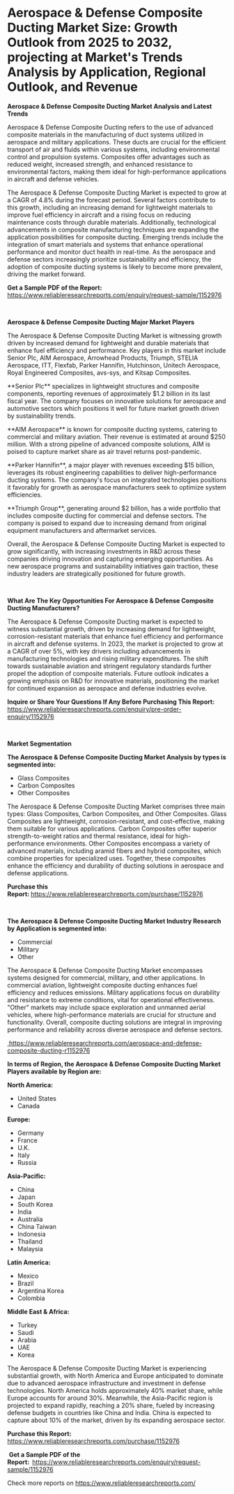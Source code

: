 <p><h1>Aerospace & Defense Composite Ducting Market Size: Growth Outlook from 2025 to 2032, projecting at Market's Trends Analysis by Application, Regional Outlook, and Revenue</h1></p><p><strong>Aerospace & Defense Composite Ducting Market Analysis and Latest Trends</strong></p>
<p><p>Aerospace & Defense Composite Ducting refers to the use of advanced composite materials in the manufacturing of duct systems utilized in aerospace and military applications. These ducts are crucial for the efficient transport of air and fluids within various systems, including environmental control and propulsion systems. Composites offer advantages such as reduced weight, increased strength, and enhanced resistance to environmental factors, making them ideal for high-performance applications in aircraft and defense vehicles.</p><p>The Aerospace & Defense Composite Ducting Market is expected to grow at a CAGR of 4.8% during the forecast period. Several factors contribute to this growth, including an increasing demand for lightweight materials to improve fuel efficiency in aircraft and a rising focus on reducing maintenance costs through durable materials. Additionally, technological advancements in composite manufacturing techniques are expanding the application possibilities for composite ducting. Emerging trends include the integration of smart materials and systems that enhance operational performance and monitor duct health in real-time. As the aerospace and defense sectors increasingly prioritize sustainability and efficiency, the adoption of composite ducting systems is likely to become more prevalent, driving the market forward.</p></p>
<p><strong>Get a Sample PDF of the Report:&nbsp;</strong> <a href="https://www.reliableresearchreports.com/enquiry/request-sample/1152976?utm_campaign=3111&utm_medium=2&utm_source=Github&utm_content=ia&utm_term=22032025&utm_id=aerospace-defense-composite-ducting">https://www.reliableresearchreports.com/enquiry/request-sample/1152976</a></p>
<p>&nbsp;</p>
<p><strong>Aerospace & Defense Composite Ducting Major Market Players</strong></p>
<p><p>The Aerospace & Defense Composite Ducting Market is witnessing growth driven by increased demand for lightweight and durable materials that enhance fuel efficiency and performance. Key players in this market include Senior Plc, AIM Aerospace, Arrowhead Products, Triumph, STELIA Aerospace, ITT, Flexfab, Parker Hannifin, Hutchinson, Unitech Aerospace, Royal Engineered Composites, avs-sys, and Kitsap Composites.</p><p>**Senior Plc** specializes in lightweight structures and composite components, reporting revenues of approximately $1.2 billion in its last fiscal year. The company focuses on innovative solutions for aerospace and automotive sectors which positions it well for future market growth driven by sustainability trends.</p><p>**AIM Aerospace** is known for composite ducting systems, catering to commercial and military aviation. Their revenue is estimated at around $250 million. With a strong pipeline of advanced composite solutions, AIM is poised to capture market share as air travel returns post-pandemic.</p><p>**Parker Hannifin**, a major player with revenues exceeding $15 billion, leverages its robust engineering capabilities to deliver high-performance ducting systems. The company's focus on integrated technologies positions it favorably for growth as aerospace manufacturers seek to optimize system efficiencies.</p><p>**Triumph Group**, generating around $2 billion, has a wide portfolio that includes composite ducting for commercial and defense sectors. The company is poised to expand due to increasing demand from original equipment manufacturers and aftermarket services.</p><p>Overall, the Aerospace & Defense Composite Ducting Market is expected to grow significantly, with increasing investments in R&D across these companies driving innovation and capturing emerging opportunities. As new aerospace programs and sustainability initiatives gain traction, these industry leaders are strategically positioned for future growth.</p></p>
<p>&nbsp;</p>
<p><strong>What Are The Key Opportunities For Aerospace & Defense Composite Ducting Manufacturers?</strong></p>
<p><p>The Aerospace & Defense Composite Ducting market is expected to witness substantial growth, driven by increasing demand for lightweight, corrosion-resistant materials that enhance fuel efficiency and performance in aircraft and defense systems. In 2023, the market is projected to grow at a CAGR of over 5%, with key drivers including advancements in manufacturing technologies and rising military expenditures. The shift towards sustainable aviation and stringent regulatory standards further propel the adoption of composite materials. Future outlook indicates a growing emphasis on R&D for innovative materials, positioning the market for continued expansion as aerospace and defense industries evolve.</p></p>
<p><strong>Inquire or Share Your Questions If Any Before Purchasing This Report:</strong> <a href="https://www.reliableresearchreports.com/enquiry/pre-order-enquiry/1152976?utm_campaign=3111&utm_medium=2&utm_source=Github&utm_content=ia&utm_term=22032025&utm_id=aerospace-defense-composite-ducting">https://www.reliableresearchreports.com/enquiry/pre-order-enquiry/1152976</a></p>
<p>&nbsp;</p>
<p><strong>Market Segmentation</strong></p>
<p><strong>The Aerospace & Defense Composite Ducting Market Analysis by types is segmented into:</strong></p>
<p><ul><li>Glass Composites</li><li>Carbon Composites</li><li>Other Composites</li></ul></p>
<p><p>The Aerospace & Defense Composite Ducting Market comprises three main types: Glass Composites, Carbon Composites, and Other Composites. Glass Composites are lightweight, corrosion-resistant, and cost-effective, making them suitable for various applications. Carbon Composites offer superior strength-to-weight ratios and thermal resistance, ideal for high-performance environments. Other Composites encompass a variety of advanced materials, including aramid fibers and hybrid composites, which combine properties for specialized uses. Together, these composites enhance the efficiency and durability of ducting solutions in aerospace and defense applications.</p></p>
<p><strong>Purchase this Report:&nbsp;</strong><a href="https://www.reliableresearchreports.com/purchase/1152976?utm_campaign=3111&utm_medium=2&utm_source=Github&utm_content=ia&utm_term=22032025&utm_id=aerospace-defense-composite-ducting">https://www.reliableresearchreports.com/purchase/1152976</a></p>
<p>&nbsp;</p>
<p><strong>The Aerospace & Defense Composite Ducting Market Industry Research by Application is segmented into:</strong></p>
<p><ul><li>Commercial</li><li>Military</li><li>Other</li></ul></p>
<p><p>The Aerospace & Defense Composite Ducting Market encompasses systems designed for commercial, military, and other applications. In commercial aviation, lightweight composite ducting enhances fuel efficiency and reduces emissions. Military applications focus on durability and resistance to extreme conditions, vital for operational effectiveness. "Other" markets may include space exploration and unmanned aerial vehicles, where high-performance materials are crucial for structure and functionality. Overall, composite ducting solutions are integral in improving performance and reliability across diverse aerospace and defense sectors.</p></p>
<p><a href="https://www.reliableresearchreports.com/aerospace-and-defense-composite-ducting-r1152976?utm_campaign=3111&utm_medium=2&utm_source=Github&utm_content=ia&utm_term=22032025&utm_id=aerospace-defense-composite-ducting">&nbsp;https://www.reliableresearchreports.com/aerospace-and-defense-composite-ducting-r1152976</a></p>
<p><strong>In terms of Region, the Aerospace & Defense Composite Ducting Market Players available by Region are:</strong></p>
<p>
    <p> <strong> North America: </strong>
        <ul>
            <li>United States</li>
            <li>Canada</li>
        </ul>
        </p> 
    <p> <strong> Europe: </strong>
        <ul>
            <li>Germany</li>
            <li>France</li>
            <li>U.K.</li>
            <li>Italy</li>
            <li>Russia</li>
        </ul>
        </p> 
    <p> <strong> Asia-Pacific: </strong>
        <ul>
            <li>China</li>
            <li>Japan</li>
            <li>South Korea</li>
            <li>India</li>
            <li>Australia</li>
            <li>China Taiwan</li>
            <li>Indonesia</li>
            <li>Thailand</li>
            <li>Malaysia</li>
        </ul>
        </p> 
    <p> <strong> Latin America: </strong>
        <ul>
            <li>Mexico</li>
            <li>Brazil</li>
            <li>Argentina Korea</li>
            <li>Colombia</li>
        </ul>
        </p> 
    <p> <strong> Middle East & Africa: </strong>
        <ul>
            <li>Turkey</li>
            <li>Saudi</li>
            <li>Arabia</li>
            <li>UAE</li>
            <li>Korea</li>
        </ul>
    </p>
    </p>
<p><p>The Aerospace & Defense Composite Ducting Market is experiencing substantial growth, with North America and Europe anticipated to dominate due to advanced aerospace infrastructure and investment in defense technologies. North America holds approximately 40% market share, while Europe accounts for around 30%. Meanwhile, the Asia-Pacific region is projected to expand rapidly, reaching a 20% share, fueled by increasing defense budgets in countries like China and India. China is expected to capture about 10% of the market, driven by its expanding aerospace sector.</p></p>
<p><strong>Purchase this Report: </strong><a href="https://www.reliableresearchreports.com/purchase/1152976?utm_campaign=3111&utm_medium=2&utm_source=Github&utm_content=ia&utm_term=22032025&utm_id=aerospace-defense-composite-ducting">https://www.reliableresearchreports.com/purchase/1152976</a></p>
<p>&nbsp;<strong>Get a Sample PDF of the Report:&nbsp;&nbsp;</strong><a href="https://www.reliableresearchreports.com/enquiry/request-sample/1152976?utm_campaign=3111&utm_medium=2&utm_source=Github&utm_content=ia&utm_term=22032025&utm_id=aerospace-defense-composite-ducting">https://www.reliableresearchreports.com/enquiry/request-sample/1152976</a></p>
<p><strong></strong></p>
<p>Check more reports on <a href="https://www.reliableresearchreports.com/?utm_campaign=3111&utm_medium=2&utm_source=Github&utm_content=ia&utm_term=22032025&utm_id=aerospace-defense-composite-ducting">https://www.reliableresearchreports.com/</a></p>
